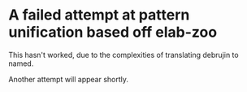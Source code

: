 # A failed attempt at pattern unification based off elab-zoo

This hasn't worked, due to the complexities of translating debrujin to named.

Another attempt will appear shortly.
